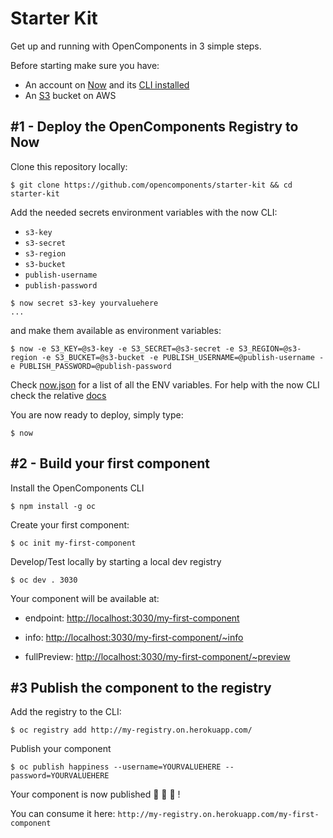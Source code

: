 # Starter Kit

Get up and running with OpenComponents in 3 simple steps.

Before starting make sure you have:
- An account on [Now](https://zeit.co/now) and its [CLI installed](https://zeit.co/download#command-line)
- An [S3](https://aws.amazon.com/s3) bucket on AWS

## #1 - Deploy the OpenComponents Registry to Now

Clone this repository locally:

```
$ git clone https://github.com/opencomponents/starter-kit && cd starter-kit
```

Add the needed secrets environment variables with the now CLI:

- `s3-key`
- `s3-secret`
- `s3-region`
- `s3-bucket`
- `publish-username`
- `publish-password`

```
$ now secret s3-key yourvaluehere
...
```

and make them available as environment variables:

```
$ now -e S3_KEY=@s3-key -e S3_SECRET=@s3-secret -e S3_REGION=@s3-region -e S3_BUCKET=@s3-bucket -e PUBLISH_USERNAME=@publish-username -e PUBLISH_PASSWORD=@publish-password
```

Check [now.json](https://github.com/opencomponents/starter-kit/blob/master/now.json) for a list of all the ENV variables. For help with the now CLI check the relative [docs](https://zeit.co/docs/features/now-cli)

You are now ready to deploy, simply type:

```
$ now
```


## #2 - Build your first component

Install the OpenComponents CLI

```
$ npm install -g oc
```

Create your first component:

```
$ oc init my-first-component
```

Develop/Test locally by starting a local dev registry

```
$ oc dev . 3030
```

Your component will be available at: 

- endpoint: [http://localhost:3030/my-first-component](http://localhost:3030/my-first-component)

- info: [http://localhost:3030/my-first-component/~info](http://localhost:3030/my-first-component/~info)

- fullPreview: [http://localhost:3030/my-first-component/~preview](http://localhost:3030/my-first-component/~preview)

## #3 Publish the component to the registry

Add the registry to the CLI:

```
$ oc registry add http://my-registry.on.herokuapp.com/
```

Publish your component

```
$ oc publish happiness --username=YOURVALUEHERE --password=YOURVALUEHERE
```

Your component is now published 🎉 🎉 🎉 !

You can consume it here: `http://my-registry.on.herokuapp.com/my-first-component`
